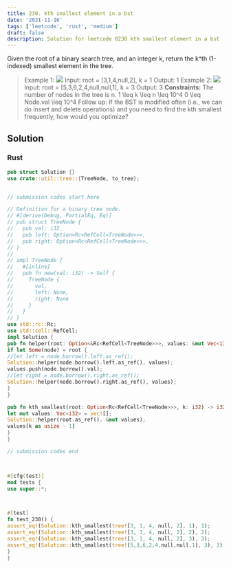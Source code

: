 ```yaml
---
title: 230. kth smallest element in a bst
date: '2021-11-16'
tags: ['leetcode', 'rust', 'medium']
draft: false
description: Solution for leetcode 0230 kth smallest element in a bst
---
```




Given the root of a binary search tree, and an integer k, return the k^th (1-indexed) smallest element in the tree.



>   Example 1:
>   ![](https://assets.leetcode.com/uploads/2021/01/28/kthtree1.jpg)
>   Input: root <TeX>=</TeX> [3,1,4,null,2], k <TeX>=</TeX> 1
>   Output: 1
>   Example 2:
>   ![](https://assets.leetcode.com/uploads/2021/01/28/kthtree2.jpg)
>   Input: root <TeX>=</TeX> [5,3,6,2,4,null,null,1], k <TeX>=</TeX> 3
>   Output: 3
**Constraints:**
>   	The number of nodes in the tree is n.
>   	1 <TeX>\leq</TeX> k <TeX>\leq</TeX> n <TeX>\leq</TeX> 10^4
>   	0 <TeX>\leq</TeX> Node.val <TeX>\leq</TeX> 10^4
>   Follow up: If the BST is modified often (i.e., we can do insert and delete operations) and you need to find the kth smallest frequently, how would you optimize?


## Solution


### Rust
```rust
pub struct Solution {}
use crate::util::tree::{TreeNode, to_tree};


// submission codes start here

// Definition for a binary tree node.
// #[derive(Debug, PartialEq, Eq)]
// pub struct TreeNode {
//   pub val: i32,
//   pub left: Option<Rc<RefCell<TreeNode>>>,
//   pub right: Option<Rc<RefCell<TreeNode>>>,
// }
//
// impl TreeNode {
//   #[inline]
//   pub fn new(val: i32) -> Self {
//     TreeNode {
//       val,
//       left: None,
//       right: None
//     }
//   }
// }
use std::rc::Rc;
use std::cell::RefCell;
impl Solution {
pub fn helper(root: Option<&Rc<RefCell<TreeNode>>>, values: &mut Vec<i32>) {
if let Some(node) = root {
//let left = node.borrow().left.as_ref();
Solution::helper(node.borrow().left.as_ref(), values);
values.push(node.borrow().val);
//let right = node.borrow().right.as_ref();
Solution::helper(node.borrow().right.as_ref(), values);
}
}

pub fn kth_smallest(root: Option<Rc<RefCell<TreeNode>>>, k: i32) -> i32 {
let mut values: Vec<i32> = vec![];
Solution::helper(root.as_ref(), &mut values);
values[k as usize - 1]
}
}

// submission codes end



#[cfg(test)]
mod tests {
use super::*;



#[test]
fn test_230() {
assert_eq!(Solution::kth_smallest(tree![3, 1, 4, null, 2], 1), 1);
assert_eq!(Solution::kth_smallest(tree![3, 1, 4, null, 2], 2), 2);
assert_eq!(Solution::kth_smallest(tree![3, 1, 4, null, 2], 3), 3);
assert_eq!(Solution::kth_smallest(tree![5,3,6,2,4,null,null,1], 3), 3);
}
}

```
